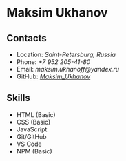 # Maksim Ukhanov

## __Contacts__
- Location: _Saint-Petersburg, Russia_
- Phone: _+7 952 205-41-80_
- Email: _maksim.ukhanoff@yandex.ru_
- GitHub: [_Maksim_Ukhanov_](https://github.com/CultureCat89)

## Skills
- HTML (Basic)
- CSS (Basic)
- JavaScript
- Git/GitHub
- VS Code
- NPM (Basic)
